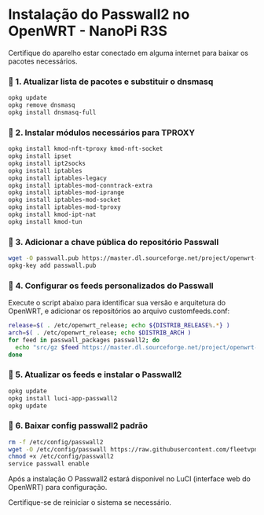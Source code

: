 # Instalação do Passwall2 no OpenWRT - NanoPi R3S

Certifique do aparelho estar conectado em alguma internet para baixar os pacotes necessários.

### 🔻 1. Atualizar lista de pacotes e substituir o dnsmasq
```sh
opkg update
opkg remove dnsmasq
opkg install dnsmasq-full
```
### 🔻 2. Instalar módulos necessários para TPROXY
```sh
opkg install kmod-nft-tproxy kmod-nft-socket
opkg install ipset
opkg install ipt2socks
opkg install iptables
opkg install iptables-legacy
opkg install iptables-mod-conntrack-extra
opkg install iptables-mod-iprange
opkg install iptables-mod-socket
opkg install iptables-mod-tproxy
opkg install kmod-ipt-nat
opkg install kmod-tun
```

### 🔻 3.  Adicionar a chave pública do repositório Passwall
```sh
wget -O passwall.pub https://master.dl.sourceforge.net/project/openwrt-passwall-build/passwall.pub
opkg-key add passwall.pub
```

### 🔻 4.  Configurar os feeds personalizados do Passwall
Execute o script abaixo para identificar sua versão e arquitetura do OpenWRT, e adicionar os repositórios ao arquivo customfeeds.conf:
```sh
release=$( . /etc/openwrt_release; echo ${DISTRIB_RELEASE%.*} )
arch=$( . /etc/openwrt_release; echo $DISTRIB_ARCH )
for feed in passwall_packages passwall2; do
  echo "src/gz $feed https://master.dl.sourceforge.net/project/openwrt-passwall-build/releases/packages-${release}/${arch}/${feed}" >> /etc/opkg/customfeeds.conf
done
```

### 🔻 5.  Atualizar os feeds e instalar o Passwall2
```sh
opkg update
opkg install luci-app-passwall2
opkg update
```

### 🔻 6.  Baixar config passwall2 padrão
```sh
rm -f /etc/config/passwall2
wget -O /etc/config/passwall https://raw.githubusercontent.com/fleetvpngit/NANOPI-R3S-PASSWALL2/refs/heads/main/passwall2
chmod +x /etc/config/passwall2
service passwall enable
```

Após a instalação
O Passwall2 estará disponível no LuCI (interface web do OpenWRT) para configuração.

Certifique-se de reiniciar o sistema se necessário.